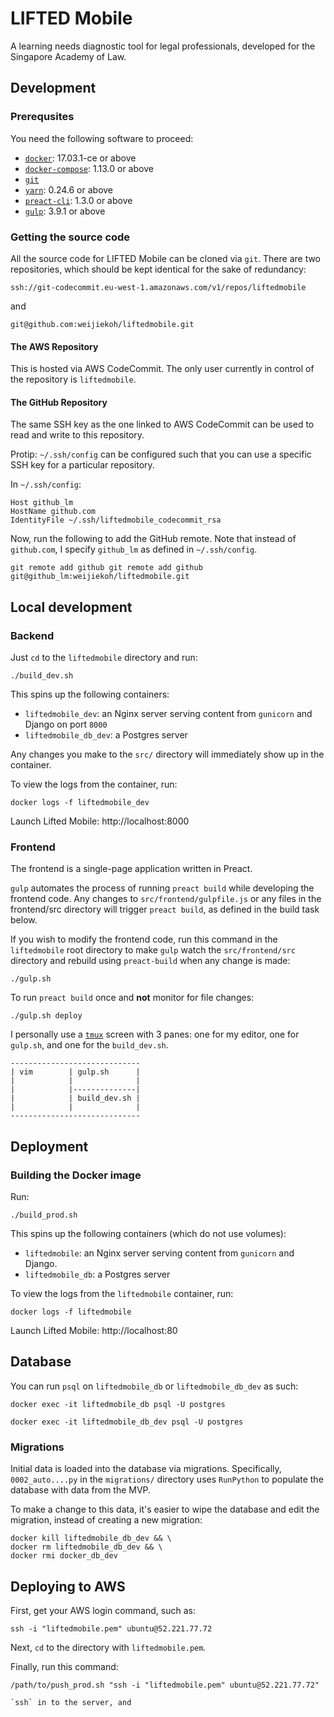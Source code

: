 # LIFTED Mobile

A learning needs diagnostic tool for legal professionals, developed for the
Singapore Academy of Law.

## Development

### Prerequsites

You need the following software to proceed:

- [`docker`](https://www.docker.com/community-edition): 17.03.1-ce or above
- [`docker-compose`](https://docs.docker.com/compose/install/): 1.13.0 or above
- [`git`](https://git-scm.com/)
- [`yarn`](https://yarnpkg.com/en/): 0.24.6 or above
- [`preact-cli`](https://github.com/developit/preact-cli): 1.3.0 or above
- [`gulp`](http://gulpjs.com/): 3.9.1 or above

### Getting the source code

All the source code for LIFTED Mobile can be cloned via `git`. There are two
repositories, which should be kept identical for the sake of redundancy:

`ssh://git-codecommit.eu-west-1.amazonaws.com/v1/repos/liftedmobile`

and

`git@github.com:weijiekoh/liftedmobile.git`

#### The AWS Repository

This is hosted via AWS CodeCommit. The only user currently in control of the
repository is `liftedmobile`.

#### The GitHub Repository

The same SSH key as the one linked to AWS CodeCommit can be used to read and
write to this repository.

Protip: `~/.ssh/config` can be configured such that you can use a specific SSH
key for a particular repository.


In `~/.ssh/config`:
```
Host github_lm
HostName github.com
IdentityFile ~/.ssh/liftedmobile_codecommit_rsa
```

Now, run the following to add the GitHub remote. Note that instead of `github.com`, I specify `github_lm` as defined in `~/.ssh/config`.

```
git remote add github git remote add github git@github_lm:weijiekoh/liftedmobile.git
```


## Local development

### Backend 
Just `cd` to the `liftedmobile` directory and run:

```
./build_dev.sh
```

This spins up the following containers:
- `liftedmobile_dev`: an Nginx server serving content from `gunicorn` and
  Django on port `8000`
- `liftedmobile_db_dev`: a Postgres server

Any changes you make to the `src/` directory will immediately show up in the
container.


To view the logs from the container, run:

```
docker logs -f liftedmobile_dev
```

Launch Lifted Mobile: http://localhost:8000

### Frontend

The frontend is a single-page application written in Preact. 

`gulp` automates the process of running `preact build` while developing the
frontend code. Any changes to `src/frontend/gulpfile.js` or any files in the
frontend/src directory will trigger `preact build`, as defined in the build
task below.

If you wish to modify the frontend code, run this command in the `liftedmobile`
root directory to make `gulp` watch the `src/frontend/src` directory and
rebuild using `preact-build` when any change is made:

```
./gulp.sh
```

To run `preact build` once and **not** monitor for file changes:

```
./gulp.sh deploy
```

I personally use a [`tmux`](https://tmux.github.io/) screen with 3 panes: one
for my editor, one for `gulp.sh`, and one for the `build_dev.sh`.

```
-----------------------------
| vim        | gulp.sh      |
|            |              |
|            |--------------|
|            | build_dev.sh |
|            |              |
-----------------------------
```


## Deployment

### Building the Docker image

Run:

```
./build_prod.sh
```

This spins up the following containers (which do not use volumes):
- `liftedmobile`: an Nginx server serving content from `gunicorn` and Django.
- `liftedmobile_db`: a Postgres server

To view the logs from the `liftedmobile` container, run:

```
docker logs -f liftedmobile
```

Launch Lifted Mobile: http://localhost:80

## Database

You can run `psql` on `liftedmobile_db` or `liftedmobile_db_dev` as such:

```
docker exec -it liftedmobile_db psql -U postgres
```

```
docker exec -it liftedmobile_db_dev psql -U postgres
```

### Migrations

Initial data is loaded into the database via migrations. Specifically, 
`0002_auto....py` in the `migrations/` directory uses `RunPython`
to populate the database with data from the MVP.

To make a change to this data, it's easier to wipe the database and edit the
migration, instead of creating a new migration:

```
docker kill liftedmobile_db_dev && \
docker rm liftedmobile_db_dev && \
docker rmi docker_db_dev
```

## Deploying to AWS

First, get your AWS login command, such as:

```
ssh -i "liftedmobile.pem" ubuntu@52.221.77.72
```

Next, `cd` to the directory with `liftedmobile.pem`.

Finally, run this command:

```
/path/to/push_prod.sh "ssh -i "liftedmobile.pem" ubuntu@52.221.77.72"
```

    `ssh` in to the server, and 
